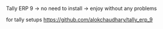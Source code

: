 Tally ERP 9
-> no need to install
-> enjoy without any problems




for tally setups
https://github.com/alokchaudhary/tally_erp_9
